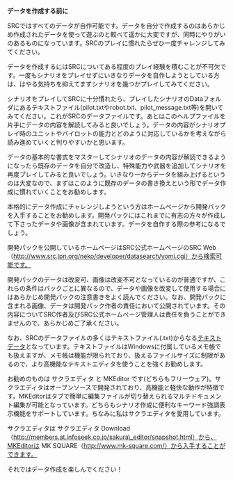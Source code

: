 **データを作成する前に**

SRCではすべてのデータが自作可能です。データを自分で作成するのはあらかじめ作成されたデータを使って遊ぶのと較べて遥かに大変ですが、同時にやりがいのあるものになっています。SRCのプレイに慣れたらぜひ一度チャレンジしてみてください。

データを作成するにはSRCについてある程度のプレイ経験を積むことが不可欠です。一度もシナリオをプレイせずにいきなりデータを自作しようとしている方は、はやる気持ちを抑えてまずシナリオを幾つかプレイしてみてください。

シナリオをプレイしてSRCに十分慣れたら、プレイしたシナリオのDataフォルダにあるテキストファイル(pilot.txtやrobot.txt、pilot\_message.txt等)を開いてみてください。これがSRCのデータファイルです。あとはこのヘルプファイルを片手にデータの内容を解読してみると良いでしょう。データの内容がシナリオプレイ時のユニットやパイロットの能力とどのように対応しているかを考えながら読み進めていくと判りやすいかと思います。

データの基本的な書式をマスターしてシナリオのデータの内容が解読できるようになったら既存のデータを自分で改造し、特殊能力や武器を追加してシナリオを再度プレイしてみると良いでしょう。いきなり一からデータを組み上げるというのは大変なので、まずはこのように既存のデータの書き換えという形でデータ作成に慣れていくことをお勧めします。

本格的にデータ作成にチャレンジしようという方はホームページから開発パックを入手することをお勧めします。開発パックにはこれまでに有志の方々が作成して下さったデータや画像が含まれています。データを自作する際の参考になるでしょう。

開発パックを公開しているホームページはSRC公式ホームページのSRC Web（http://www.src.jpn.org/neko/developer/datasearch/yomi.cgi）から検索可能です。

開発パックのデータは改変可、画像は改変不可となっているのが普通ですが、これらの条件はパックごとに異なるので、データや画像を改変して使用する場合にはあらかじめ開発パックの注意書きをよく読んでください。なお、開発パックに含まれる画像、データは開発パック作者の責任において公開されています。その内容についてSRC作者及びSRC公式ホームページ管理人は責任を負うことができませんので、あらかじめご了承ください。

なお、SRCのデータファイルの多くはテキストファイル(.txt)からなる[テキストデータ](テキストデータ)となっています。テキストファイルはWindowsに付属しているメモ帳でも扱えますが、メモ帳は機能が限られており、扱えるファイルサイズに制限があるので、より高機能なテキストエディタを使うことを強くお勧めします。

お勧めのものは サクラエディタ と MKEditor です(どちらもフリーウェア)。サクラエディタはオープンソースで開発されており、高機能と軽快な動作が特徴です。MKEditorはタブで簡単に編集ファイルが切り替えられるマルチドキュメント編集が可能となっています。どちらもシナリオ作成に便利なキーワード強調表示機能をサポートしています。ちなみに私はサクラエディタを愛用しています。

サクラエディタは サクラエディタ Download（http://members.at.infoseek.co.jp/sakura\_editor/snapshot.html）から、MKEditorは MK SQUARE（http://www.mk-square.com/）から入手することができます。

それではデータ作成を楽しんでください！
